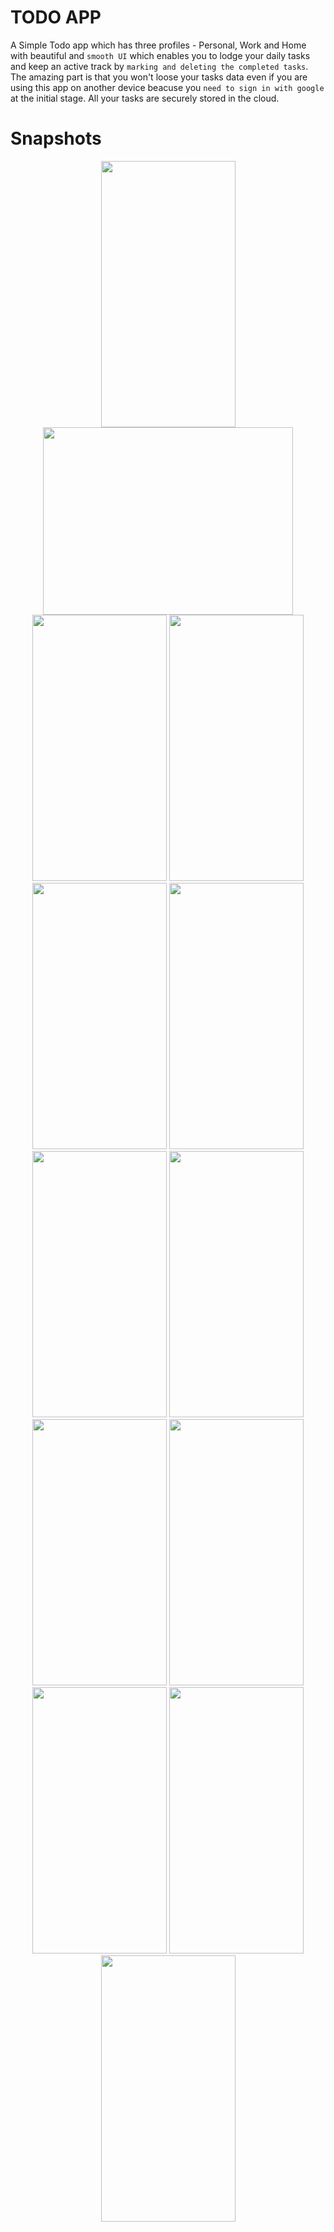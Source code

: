 # TODO APP
A Simple Todo app which has three profiles - Personal, Work and Home with beautiful and `smooth UI` which enables you to lodge your daily tasks and keep an active track by `marking and deleting the completed tasks`. 
The amazing part is that you won't loose your tasks data even if you are using this app on another device beacuse you `need to sign in with google` at the initial stage. All your tasks are securely stored in the cloud.

# Snapshots

<p float="left" align="center" margin="50px">
<img src='https://user-images.githubusercontent.com/73791635/152419558-a5f2d16b-ecad-43b0-887e-8d65c6fae42f.png' width=215 height=426>
  <img src='https://i.ibb.co/QkxY29h/Screenshot-1697049434.png' width=400 height=300>
<img src='https://user-images.githubusercontent.com/73791635/152419568-3db38d5c-59da-4ad2-a2f8-3cdceaf78774.png' width=215 height=426>
<img src='https://user-images.githubusercontent.com/73791635/152419584-c539cc79-2a21-4130-914c-df51aabf6e9a.png' width=215 height=426>
<img src='https://user-images.githubusercontent.com/73791635/152419603-b566e155-ec44-4e59-80f9-e520f9a5c86b.png' width=215 height=426>
<!-- <p style="padding-bottom:10"> -->
<img src='https://user-images.githubusercontent.com/73791635/152419617-1f53348e-0531-4fea-bfc9-f577476b78b7.png' width=215 height=426>
<img src='https://user-images.githubusercontent.com/73791635/152419632-81489d52-e551-42b4-a0d7-0736884d1e76.png' width=215 height=426>
<img src='https://user-images.githubusercontent.com/73791635/152419643-beef474d-27ab-4384-a14e-e0958a03a597.png' width=215 height=426>
<img src='https://user-images.githubusercontent.com/73791635/152419659-23461ee5-49b6-4cde-91f6-174a900e0888.png' width=215 height=426>
<!-- <p style="padding-bottom:10"> -->
<img src='https://user-images.githubusercontent.com/73791635/152419671-86798720-c326-45d7-9256-890ee5fce133.png' width=215 height=426>
<img src='https://user-images.githubusercontent.com/73791635/152419702-0b6a0728-a45e-4b92-be9f-06511abc8451.png' width=215 height=426>
<img src='https://user-images.githubusercontent.com/73791635/152419713-fd99d330-1b6a-46da-9324-0f38435c0714.png' width=215 height=426>
<img src='https://user-images.githubusercontent.com/73791635/152419724-b5d07262-1d44-449d-9a2f-b7197d98e760.png' width=215 height=426>

